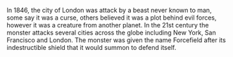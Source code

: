 In 1846, the city of London was attack by a beast never known to man, some say it was a curse, others believed it was a plot behind evil forces, however it was a creature from another planet. In the 21st century the monster attacks several cities across the globe including New York, San Francisco and London. The monster was given the name Forcefield after its indestructible shield that it would summon to defend itself. 

